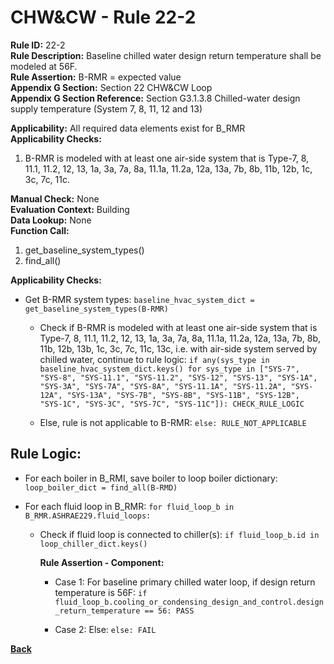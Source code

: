 
# CHW&CW - Rule 22-2  

**Rule ID:** 22-2  
**Rule Description:** Baseline chilled water design return temperature shall be modeled at 56F.  
**Rule Assertion:** B-RMR = expected value  
**Appendix G Section:** Section 22 CHW&CW Loop  
**Appendix G Section Reference:** Section G3.1.3.8 Chilled-water design supply temperature (System 7, 8, 11, 12 and 13)  

**Applicability:** All required data elements exist for B_RMR  
**Applicability Checks:**  

1. B-RMR is modeled with at least one air-side system that is Type-7, 8, 11.1, 11.2, 12, 13, 1a, 3a, 7a, 8a, 11.1a, 11.2a, 12a, 13a, 7b, 8b, 11b, 12b, 1c, 3c, 7c, 11c.

**Manual Check:** None  
**Evaluation Context:** Building  
**Data Lookup:** None  
**Function Call:**  

1. get_baseline_system_types()
2. find_all()

**Applicability Checks:**  

- Get B-RMR system types: `baseline_hvac_system_dict = get_baseline_system_types(B-RMR)`

  - Check if B-RMR is modeled with at least one air-side system that is Type-7, 8, 11.1, 11.2, 12, 13, 1a, 3a, 7a, 8a, 11.1a, 11.2a, 12a, 13a, 7b, 8b, 11b, 12b, 13b, 1c, 3c, 7c, 11c, 13c, i.e. with air-side system served by chilled water, continue to rule logic: `if any(sys_type in baseline_hvac_system_dict.keys() for sys_type in ["SYS-7", "SYS-8", "SYS-11.1", "SYS-11.2", "SYS-12", "SYS-13", "SYS-1A", "SYS-3A", "SYS-7A", "SYS-8A", "SYS-11.1A", "SYS-11.2A", "SYS-12A", "SYS-13A", "SYS-7B", "SYS-8B", "SYS-11B", "SYS-12B", "SYS-1C", "SYS-3C", "SYS-7C", "SYS-11C"]): CHECK_RULE_LOGIC`

  - Else, rule is not applicable to B-RMR: `else: RULE_NOT_APPLICABLE`

## Rule Logic:  

- For each boiler in B_RMI, save boiler to loop boiler dictionary: `loop_boiler_dict = find_all(B-RMD)`

- For each fluid loop in B_RMR: `for fluid_loop_b in B_RMR.ASHRAE229.fluid_loops:`

  - Check if fluid loop is connected to chiller(s): `if fluid_loop_b.id in loop_chiller_dict.keys()`

    **Rule Assertion - Component:**

    - Case 1: For baseline primary chilled water loop, if design return temperature is 56F: `if fluid_loop_b.cooling_or_condensing_design_and_control.design_return_temperature == 56: PASS`

    - Case 2: Else: `else: FAIL`

**[Back](../_toc.md)**
